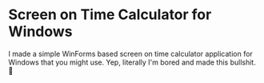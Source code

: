 # Screen on Time Calculator for Windows 

I made a simple WinForms based screen on time calculator application for Windows that you might use. Yep, literally I'm bored and made this bullshit. 🤡

